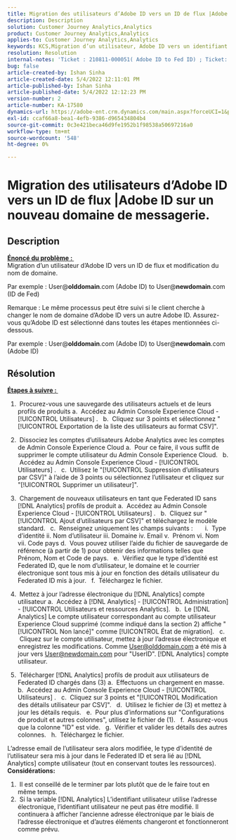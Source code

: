 ```yaml
---
title: Migration des utilisateurs d’Adobe ID vers un ID de flux |Adobe ID sur un nouveau domaine de messagerie.
description: Description
solution: Customer Journey Analytics,Analytics
product: Customer Journey Analytics,Analytics
applies-to: Customer Journey Analytics,Analytics
keywords: KCS,Migration d’un utilisateur, Adobe ID vers un identifiant Fed, changement de domaine
resolution: Resolution
internal-notes: 'Ticket : 210811-000051( Adobe ID to Fed ID) ; Ticket: 210916-000306 (Adobe ID to Adobe ID)'
bug: false
article-created-by: Ishan Sinha
article-created-date: 5/4/2022 12:11:01 PM
article-published-by: Ishan Sinha
article-published-date: 5/4/2022 12:12:23 PM
version-number: 2
article-number: KA-17580
dynamics-url: https://adobe-ent.crm.dynamics.com/main.aspx?forceUCI=1&pagetype=entityrecord&etn=knowledgearticle&id=0868c43f-a3cb-ec11-a7b5-6045bd00db25
exl-id: ccaf66a8-bea1-4efb-9386-d965434804b4
source-git-commit: 0c3e421beca46d9fe1952b1f98538a50697216a0
workflow-type: tm+mt
source-wordcount: '548'
ht-degree: 0%

---
```


# Migration des utilisateurs d’Adobe ID vers un ID de flux |Adobe ID sur un nouveau domaine de messagerie.

## Description

<u><b>Énoncé du problème : </b></u> <br>
Migration d’un utilisateur d’Adobe ID vers un ID de flux et modification du nom de domaine.

Par exemple : User@<b>olddomain</b>.com (Adobe ID) to User@<b>newdomain</b>.com (ID de Fed)



Remarque : Le même processus peut être suivi si le client cherche à changer le nom de domaine d’Adobe ID vers un autre Adobe ID. Assurez-vous qu’Adobe ID est sélectionné dans toutes les étapes mentionnées ci-dessous.

Par exemple : User@<b>olddomain</b>.com (Adobe ID) to User@<b>newdomain</b>.com (Adobe ID)


## Résolution


<u><b>Étapes à suivre : </b></u>

1)  Procurez-vous une sauvegarde des utilisateurs actuels et de leurs profils de produits a.  Accédez au Admin Console Experience Cloud - [!UICONTROL Utilisateurs] .
  b.  Cliquez sur 3 points et sélectionnez &quot;[!UICONTROL Exportation de la liste des utilisateurs au format CSV]&quot;.

2)  Dissociez les comptes d’utilisateurs Adobe Analytics avec les comptes de Admin Console Experience Cloud a.  Pour ce faire, il vous suffit de supprimer le compte utilisateur du Admin Console Experience Cloud.
  b.  Accédez au Admin Console Experience Cloud - [!UICONTROL Utilisateurs] .
  c.  Utilisez le &quot;[!UICONTROL Suppression d’utilisateurs par CSV]&quot; à l’aide de 3 points ou sélectionnez l’utilisateur et cliquez sur &quot;[!UICONTROL Supprimer un utilisateur]&quot;.

3)  Chargement de nouveaux utilisateurs en tant que Federated ID sans [!DNL Analytics] profils de produit a.  Accédez au Admin Console Experience Cloud - [!UICONTROL Utilisateurs] .
  b.  Cliquez sur &quot;[!UICONTROL Ajout d’utilisateurs par CSV]&quot; et téléchargez le modèle standard.
  c.  Renseignez uniquement les champs suivants :       i.  Type d’identité ii. Nom d’utilisateur iii. Domaine iv. Email v.  Prénom vi. Nom vii. Code pays d.  Vous pouvez utiliser l’aide du fichier de sauvegarde de référence (à partir de 1) pour obtenir des informations telles que Prénom, Nom et Code de pays.
  e.  Vérifiez que le type d’identité est Federated ID, que le nom d’utilisateur, le domaine et le courrier électronique sont tous mis à jour en fonction des détails utilisateur du Federated ID mis à jour.
  f.  Téléchargez le fichier.

4)  Mettez à jour l’adresse électronique du [!DNL Analytics] compte utilisateur a.  Accédez à [!DNL Analytics] - [!UICONTROL Administration] - [!UICONTROL Utilisateurs et ressources Analytics].
  b.  Le [!DNL Analytics] Le compte utilisateur correspondant au compte utilisateur Experience Cloud supprimé (comme indiqué dans la section 2) affiche &quot;[!UICONTROL Non lancé]&quot; comme [!UICONTROL État de migration].
  c.  Cliquez sur le compte utilisateur, mettez à jour l’adresse électronique et enregistrez les modifications. Comme User@olddomain.com a été mis à jour vers User@newdomain.com pour &quot;UserID&quot;. [!DNL Analytics] compte utilisateur.

5)  Télécharger [!DNL Analytics] profils de produit aux utilisateurs de Federated ID chargés dans (3) a.  Effectuons un chargement en masse.
  b.  Accédez au Admin Console Experience Cloud - [!UICONTROL Utilisateurs] .
  c.  Cliquez sur 3 points et &quot;[!UICONTROL Modification des détails utilisateur par CSV]&quot;.
  d.  Utilisez le fichier de (3) et mettez à jour les détails requis.
  e.  Pour plus d’informations sur &quot;Configurations de produit et autres colonnes&quot;, utilisez le fichier de (1).
  f.  Assurez-vous que la colonne &quot;ID&quot; est vide.
  g.  Vérifier et valider les détails des autres colonnes.
  h.  Téléchargez le fichier.

L’adresse email de l’utilisateur sera alors modifiée, le type d’identité de l’utilisateur sera mis à jour dans le Federated ID et sera lié au [!DNL Analytics] compte utilisateur (tout en conservant toutes les ressources).
 
<b>Considérations:</b>
1)  Il est conseillé de le terminer par lots plutôt que de le faire tout en même temps.
2)  Si la variable [!DNL Analytics] L’identifiant utilisateur utilise l’adresse électronique, l’identifiant utilisateur ne peut pas être modifié. Il continuera à afficher l’ancienne adresse électronique par le biais de l’adresse électronique et d’autres éléments changeront et fonctionneront comme prévu.
